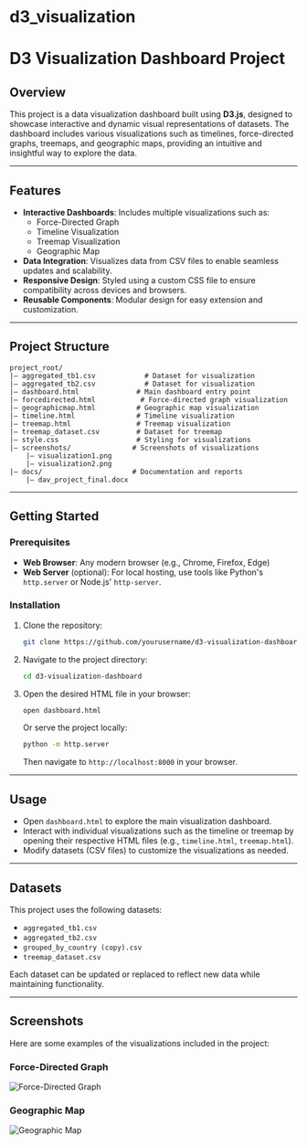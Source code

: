 # d3_visualization
# D3 Visualization Dashboard Project

## Overview
This project is a data visualization dashboard built using **D3.js**, designed to showcase interactive and dynamic visual representations of datasets. The dashboard includes various visualizations such as timelines, force-directed graphs, treemaps, and geographic maps, providing an intuitive and insightful way to explore the data.

---

## Features
- **Interactive Dashboards**: Includes multiple visualizations such as:
  - Force-Directed Graph
  - Timeline Visualization
  - Treemap Visualization
  - Geographic Map
- **Data Integration**: Visualizes data from CSV files to enable seamless updates and scalability.
- **Responsive Design**: Styled using a custom CSS file to ensure compatibility across devices and browsers.
- **Reusable Components**: Modular design for easy extension and customization.

---

## Project Structure
```
project_root/
|— aggregated_tb1.csv            # Dataset for visualization
|— aggregated_tb2.csv            # Dataset for visualization
|— dashboard.html              # Main dashboard entry point
|— forcedirected.html           # Force-directed graph visualization
|— geographicmap.html          # Geographic map visualization
|— timeline.html               # Timeline visualization
|— treemap.html                # Treemap visualization
|— treemap_dataset.csv         # Dataset for treemap
|— style.css                   # Styling for visualizations
|— screenshots/               # Screenshots of visualizations
    |— visualization1.png
    |— visualization2.png
|— docs/                      # Documentation and reports
    |— dav_project_final.docx
```

---

## Getting Started

### Prerequisites
- **Web Browser**: Any modern browser (e.g., Chrome, Firefox, Edge)
- **Web Server** (optional): For local hosting, use tools like Python's `http.server` or Node.js' `http-server`.

### Installation
1. Clone the repository:
   ```bash
   git clone https://github.com/yourusername/d3-visualization-dashboard.git
   ```
2. Navigate to the project directory:
   ```bash
   cd d3-visualization-dashboard
   ```
3. Open the desired HTML file in your browser:
   ```bash
   open dashboard.html
   ```
   Or serve the project locally:
   ```bash
   python -m http.server
   ```
   Then navigate to `http://localhost:8000` in your browser.

---

## Usage
- Open `dashboard.html` to explore the main visualization dashboard.
- Interact with individual visualizations such as the timeline or treemap by opening their respective HTML files (e.g., `timeline.html`, `treemap.html`).
- Modify datasets (CSV files) to customize the visualizations as needed.

---

## Datasets
This project uses the following datasets:
- `aggregated_tb1.csv`
- `aggregated_tb2.csv`
- `grouped_by_country (copy).csv`
- `treemap_dataset.csv`

Each dataset can be updated or replaced to reflect new data while maintaining functionality.

---

## Screenshots
Here are some examples of the visualizations included in the project:

### Force-Directed Graph
![Force-Directed Graph](screenshots/visualization1.png)

### Geographic Map
![Geographic Map](screenshots/visualization2.png)







